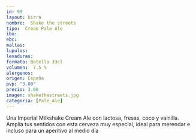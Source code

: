```yaml
---
id: 99
layout: birra
nombre:  Shake the streets
tipo:  Cream Pale Ale
ibu:  
ebc:  
maltas: 
lupulos: 
levaduras:
formato: Botella 33cl
volumen:  7.5 %
alergenos: 
origen: España
pvp: "3.00"
precio: 3.00
imagen: shakethestreets.jpg
categoria: [Pale_Ale]
---
```

Una Imperial Milkshake Cream Ale con lactosa, fresas, coco y vainilla.
Amplia tus sentidos con esta cerveza muy especial, ideal para merendar e incluso para un aperitivo al medio día





